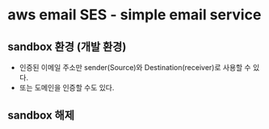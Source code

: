 # aws email SES - simple email service

## sandbox 환경 (개발 환경)

- 인증된 이메일 주소만 sender(Source)와 Destination(receiver)로 사용할 수 있다.
- 또는 도메인을 인증할 수도 있다.

## sandbox 해제
